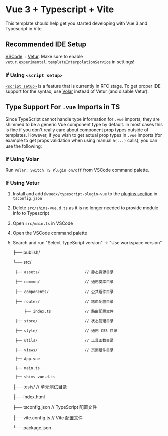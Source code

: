 # Vue 3 + Typescript + Vite

This template should help get you started developing with Vue 3 and Typescript in Vite.

## Recommended IDE Setup

[VSCode](https://code.visualstudio.com/) + [Vetur](https://marketplace.visualstudio.com/items?itemName=octref.vetur). Make sure to enable `vetur.experimental.templateInterpolationService` in settings!

### If Using `<script setup>`

[`<script setup>`](https://github.com/vuejs/rfcs/pull/227) is a feature that is currently in RFC stage. To get proper IDE support for the syntax, use [Volar](https://marketplace.visualstudio.com/items?itemName=johnsoncodehk.volar) instead of Vetur (and disable Vetur).

## Type Support For `.vue` Imports in TS

Since TypeScript cannot handle type information for `.vue` imports, they are shimmed to be a generic Vue component type by default. In most cases this is fine if you don't really care about component prop types outside of templates. However, if you wish to get actual prop types in `.vue` imports (for example to get props validation when using manual `h(...)` calls), you can use the following:

### If Using Volar

Run `Volar: Switch TS Plugin on/off` from VSCode command palette.

### If Using Vetur

1. Install and add `@vuedx/typescript-plugin-vue` to the [plugins section](https://www.typescriptlang.org/tsconfig#plugins) in `tsconfig.json`
2. Delete `src/shims-vue.d.ts` as it is no longer needed to provide module info to Typescript
3. Open `src/main.ts` in VSCode
4. Open the VSCode command palette
5. Search and run "Select TypeScript version" -> "Use workspace version"


    ├── publish/

    └── src/

        ├── assets/                    // 静态资源目录

        ├── common/                    // 通用类库目录

        ├── components/                // 公共组件目录

        ├── router/                    // 路由配置目录

            ├── index.ts               // 路由配置文件

        ├── store/                     // 状态管理目录

        ├── style/                     // 通用 CSS 目录

        ├── utils/                     // 工具函数目录

        ├── views/                     // 页面组件目录

        ├── App.vue

        ├── main.ts

        ├── shims-vue.d.ts

    ├── tests/                         // 单元测试目录

    ├── index.html

    ├── tsconfig.json                  // TypeScript 配置文件

    ├── vite.config.ts                 // Vite 配置文件

    └── package.json
